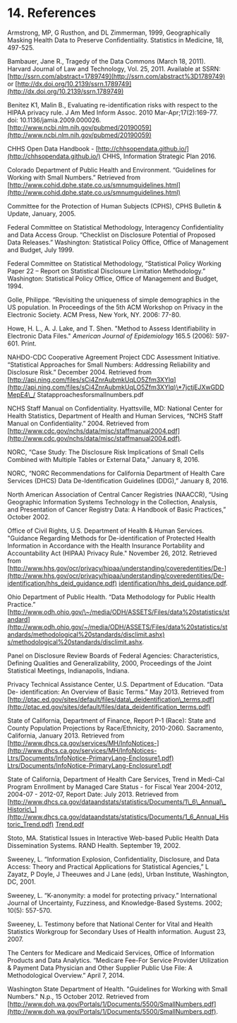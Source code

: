 # 14. References

Armstrong, MP, G Rusthon, and DL Zimmerman, 1999, Geographically Masking Health Data to  Preserve Confidentiality. Statistics in Medicine, 18, 497-525.

Bambauer, Jane R., Tragedy of the Data Commons (March 18, 2011). Harvard Journal of Law and Technology, Vol. 25, 2011. Available at SSRN: [http://ssrn.com/abstract=1789749](http://ssrn.com/abstract%3D1789749) or [http://dx.doi.org/10.2139/ssrn.1789749](http://dx.doi.org/10.2139/ssrn.1789749)

Benitez K1, Malin B., Evaluating re-identification risks with respect to the HIPAA privacy rule. J Am Med Inform Assoc. 2010 Mar-Apr;17(2):169-77. doi: 10.1136/jamia.2009.000026. [http://www.ncbi.nlm.nih.gov/pubmed/20190059](http://www.ncbi.nlm.nih.gov/pubmed/20190059)

CHHS Open Data Handbook - [http://chhsopendata.github.io/](http://chhsopendata.github.io/) CHHS, Information Strategic Plan 2016.

Colorado Department of Public Health and Environment. “Guidelines for Working with Small Numbers.” Retrieved from [http://www.cohid.dphe.state.co.us/smnumguidelines.html](http://www.cohid.dphe.state.co.us/smnumguidelines.html)

Committee for the Protection of Human Subjects (CPHS), CPHS Bulletin & Update, January, 2005.

Federal Committee on Statistical Methodology, Interagency Confidentiality and Data Access Group. “Checklist on Disclosure Potential of Proposed Data Releases.” Washington: Statistical Policy Office, Office of Management and Budget, July 1999.

Federal Committee on Statistical Methodology, “Statistical Policy Working Paper 22 – Report on Statistical Disclosure Limitation Methodology.” Washington: Statistical Policy Office, Office of Management and Budget, 1994.

Golle, Philippe. “Revisiting the uniqueness of simple demographics in the US population. In Proceedings of the 5th ACM Workshop on Privacy in the Electronic Society. ACM Press, New York, NY. 2006: 77-80.

Howe, H. L., A. J. Lake, and T. Shen. "Method to Assess Identifiability in Electronic Data Files." _American Journal of Epidemiology_ 165.5 (2006): 597-601. Print.

NAHDO-CDC Cooperative Agreement Project CDC Assessment Initiative. “Statistical Approaches for Small Numbers: Addressing Reliability and Disclosure Risk.” December 2004. Retrieved from [http://api.ning.com/files/sCi4ZnrAubmkUqLO5Zfm3XYlq](http://api.ning.com/files/sCi4ZnrAubmkUqLO5Zfm3XYlq)\*7jctjEJXwGDDMepE4\_/ Statapproachesforsmallnumbers.pdf

NCHS Staff Manual on Confidentiality. Hyattsville, MD: National Center for Health Statistics, Department of Health and Human Services, “NCHS Staff Manual on Confidentiality.” 2004. Retrieved from [http://www.cdc.gov/nchs/data/misc/staffmanual2004.pdf](http://www.cdc.gov/nchs/data/misc/staffmanual2004.pdf).

NORC, “Case Study: The Disclosure Risk Implications of Small Cells Combined with Multiple Tables or External Data,” January 8, 2016.

NORC, “NORC Recommendations for California Department of Health Care Services (DHCS) Data De-Identification Guidelines (DDG),” January 8, 2016.

North American Association of Central Cancer Registries (NAACCR), “Using Geographic Information Systems Technology in the Collection, Analysis, and Presentation of Cancer Registry Data: A Handbook of Basic Practices,” October 2002.

Office of Civil Rights, U.S. Department of Health & Human Services. "Guidance Regarding Methods for De-identification of Protected Health Information in Accordance with the Health Insurance Portability and Accountability Act (HIPAA) Privacy Rule." November 26, 2012. Retrieved from [http://www.hhs.gov/ocr/privacy/hipaa/understanding/coveredentities/De-](http://www.hhs.gov/ocr/privacy/hipaa/understanding/coveredentities/De-identification/hhs_deid_guidance.pdf) [identification/hhs\_deid\_guidance.pdf](http://www.hhs.gov/ocr/privacy/hipaa/understanding/coveredentities/De-identification/hhs_deid_guidance.pdf).

Ohio Department of Public Health. “Data Methodology for Public Health Practice.” [http://www.odh.ohio.gov/\~/media/ODH/ASSETS/Files/data%20statistics/standard](http://www.odh.ohio.gov/~/media/ODH/ASSETS/Files/data%20statistics/standards/methodological%20standards/disclimit.ashx) [s/methodological%20standards/disclimit.ashx](http://www.odh.ohio.gov/~/media/ODH/ASSETS/Files/data%20statistics/standards/methodological%20standards/disclimit.ashx).

Panel on Disclosure Review Boards of Federal Agencies: Characteristics, Defining Qualities and Generalizability, 2000, Proceedings of the Joint Statistical Meetings, Indianapolis, Indiana.

Privacy Technical Assistance Center, U.S. Department of Education. “Data De- identification: An Overview of Basic Terms.” May 2013. Retrieved from [http://ptac.ed.gov/sites/default/files/data\_deidentification\_terms.pdf](http://ptac.ed.gov/sites/default/files/data_deidentification_terms.pdf)

State of California, Department of Finance, Report P-1 (Race): State and County Population Projections by Race/Ethnicity, 2010-2060. Sacramento, California, January 2013. Retrieved from [http://www.dhcs.ca.gov/services/MH/InfoNotices-](http://www.dhcs.ca.gov/services/MH/InfoNotices-Ltrs/Documents/InfoNotice-PrimaryLang-Enclosure1.pdf) [Ltrs/Documents/InfoNotice-PrimaryLang-Enclosure1.pdf](http://www.dhcs.ca.gov/services/MH/InfoNotices-Ltrs/Documents/InfoNotice-PrimaryLang-Enclosure1.pdf)

State of California, Department of Health Care Services, Trend in Medi-Cal Program Enrollment by Managed Care Status - for Fiscal Year 2004-2012, 2004-07 - 2012-07, Report Date: July 2013. Retrieved from [http://www.dhcs.ca.gov/dataandstats/statistics/Documents/1\_6\_Annual\_Historic\_](http://www.dhcs.ca.gov/dataandstats/statistics/Documents/1_6_Annual_Historic_Trend.pdf) [Trend.pdf](http://www.dhcs.ca.gov/dataandstats/statistics/Documents/1_6_Annual_Historic_Trend.pdf)

Stoto, MA. Statistical Issues in Interactive Web-based Public Health Data Dissemination Systems. RAND Health. September 19, 2002.

Sweeney, L. “Information Explosion, Confidentiality, Disclosure, and Data Access: Theory and Practical Applications for Statistical Agencies,” L Zayatz, P Doyle, J Theeuwes and J Lane (eds), Urban Institute, Washington, DC, 2001.

Sweeney, L. “K-anonymity: a model for protecting privacy.” International Journal of Uncertainty, Fuzziness, and Knowledge-Based Systems. 2002; 10(5): 557-570.

Sweeney, L. Testimony before that National Center for Vital and Health Statistics Workgroup for Secondary Uses of Health information. August 23, 2007.

The Centers for Medicare and Medicaid Services, Office of Information Products and Data Analytics. “Medicare Fee-For Service Provider Utilization & Payment Data Physician and Other Supplier Public Use File: A Methodological Overview.” April 7, 2014.

Washington State Department of Health. "Guidelines for Working with Small Numbers." N.p., 15 October 2012. Retrieved from [http://www.doh.wa.gov/Portals/1/Documents/5500/SmallNumbers.pdf](http://www.doh.wa.gov/Portals/1/Documents/5500/SmallNumbers.pdf).
